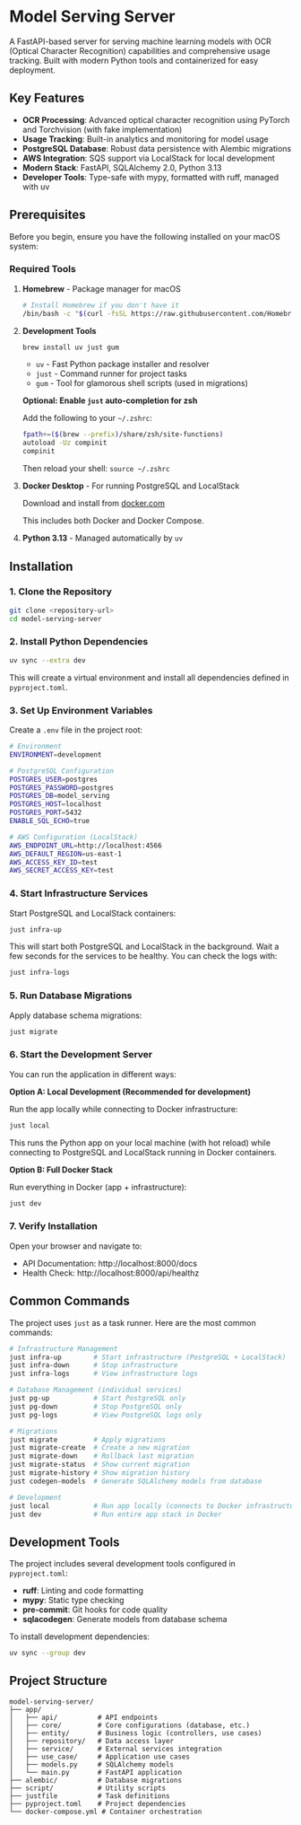 # Model Serving Server

A FastAPI-based server for serving machine learning models with OCR (Optical Character Recognition) capabilities and comprehensive usage tracking. Built with modern Python tools and containerized for easy deployment.

## Key Features

- **OCR Processing**: Advanced optical character recognition using PyTorch and Torchvision (with fake implementation)
- **Usage Tracking**: Built-in analytics and monitoring for model usage
- **PostgreSQL Database**: Robust data persistence with Alembic migrations
- **AWS Integration**: SQS support via LocalStack for local development
- **Modern Stack**: FastAPI, SQLAlchemy 2.0, Python 3.13
- **Developer Tools**: Type-safe with mypy, formatted with ruff, managed with uv

## Prerequisites

Before you begin, ensure you have the following installed on your macOS system:

### Required Tools

1. **Homebrew** - Package manager for macOS
   ```bash
   # Install Homebrew if you don't have it
   /bin/bash -c "$(curl -fsSL https://raw.githubusercontent.com/Homebrew/install/HEAD/install.sh)"
   ```

2. **Development Tools**
   ```bash
   brew install uv just gum
   ```
   - `uv` - Fast Python package installer and resolver
   - `just` - Command runner for project tasks
   - `gum` - Tool for glamorous shell scripts (used in migrations)

   **Optional: Enable `just` auto-completion for zsh**

   Add the following to your `~/.zshrc`:
   ```bash
   fpath+=($(brew --prefix)/share/zsh/site-functions)
   autoload -Uz compinit
   compinit
   ```
   Then reload your shell: `source ~/.zshrc`

3. **Docker Desktop** - For running PostgreSQL and LocalStack

   Download and install from [docker.com](https://www.docker.com/products/docker-desktop/)

   This includes both Docker and Docker Compose.

4. **Python 3.13** - Managed automatically by `uv`

## Installation

### 1. Clone the Repository

```bash
git clone <repository-url>
cd model-serving-server
```

### 2. Install Python Dependencies

```bash
uv sync --extra dev
```

This will create a virtual environment and install all dependencies defined in `pyproject.toml`.

### 3. Set Up Environment Variables

Create a `.env` file in the project root:

```bash
# Environment
ENVIRONMENT=development

# PostgreSQL Configuration
POSTGRES_USER=postgres
POSTGRES_PASSWORD=postgres
POSTGRES_DB=model_serving
POSTGRES_HOST=localhost
POSTGRES_PORT=5432
ENABLE_SQL_ECHO=true

# AWS Configuration (LocalStack)
AWS_ENDPOINT_URL=http://localhost:4566
AWS_DEFAULT_REGION=us-east-1
AWS_ACCESS_KEY_ID=test
AWS_SECRET_ACCESS_KEY=test
```

### 4. Start Infrastructure Services

Start PostgreSQL and LocalStack containers:

```bash
just infra-up
```

This will start both PostgreSQL and LocalStack in the background. Wait a few seconds for the services to be healthy. You can check the logs with:

```bash
just infra-logs
```

### 5. Run Database Migrations

Apply database schema migrations:

```bash
just migrate
```

### 6. Start the Development Server

You can run the application in different ways:

**Option A: Local Development (Recommended for development)**

Run the app locally while connecting to Docker infrastructure:
```bash
just local
```

This runs the Python app on your local machine (with hot reload) while connecting to PostgreSQL and LocalStack running in Docker containers.

**Option B: Full Docker Stack**

Run everything in Docker (app + infrastructure):
```bash
just dev
```

### 7. Verify Installation

Open your browser and navigate to:

- API Documentation: http://localhost:8000/docs
- Health Check: http://localhost:8000/api/healthz

## Common Commands

The project uses `just` as a task runner. Here are the most common commands:

```bash
# Infrastructure Management
just infra-up        # Start infrastructure (PostgreSQL + LocalStack)
just infra-down      # Stop infrastructure
just infra-logs      # View infrastructure logs

# Database Management (individual services)
just pg-up           # Start PostgreSQL only
just pg-down         # Stop PostgreSQL only
just pg-logs         # View PostgreSQL logs only

# Migrations
just migrate         # Apply migrations
just migrate-create  # Create a new migration
just migrate-down    # Rollback last migration
just migrate-status  # Show current migration
just migrate-history # Show migration history
just codegen-models  # Generate SQLAlchemy models from database

# Development
just local           # Run app locally (connects to Docker infrastructure)
just dev             # Run entire app stack in Docker
```

## Development Tools

The project includes several development tools configured in `pyproject.toml`:

- **ruff**: Linting and code formatting
- **mypy**: Static type checking
- **pre-commit**: Git hooks for code quality
- **sqlacodegen**: Generate models from database schema

To install development dependencies:

```bash
uv sync --group dev
```

## Project Structure

```
model-serving-server/
├── app/
│   ├── api/          # API endpoints
│   ├── core/         # Core configurations (database, etc.)
│   ├── entity/       # Business logic (controllers, use cases)
│   ├── repository/   # Data access layer
│   ├── service/      # External services integration
│   ├── use_case/     # Application use cases
│   ├── models.py     # SQLAlchemy models
│   └── main.py       # FastAPI application
├── alembic/          # Database migrations
├── script/           # Utility scripts
├── justfile          # Task definitions
├── pyproject.toml    # Project dependencies
└── docker-compose.yml # Container orchestration
```
